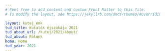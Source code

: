 ```yaml
---
# Feel free to add content and custom Front Matter to this file.
# To modify the layout, see https://jekyllrb.com/docs/themes/#overriding-theme-defaults

layout: kutej_emk
tud_title: Kutatók éjszakája 2021
tud_about_url: /kutej/2021/about/
tud_about: Rólunk
home: Home
tud_year: 2021
---
```

